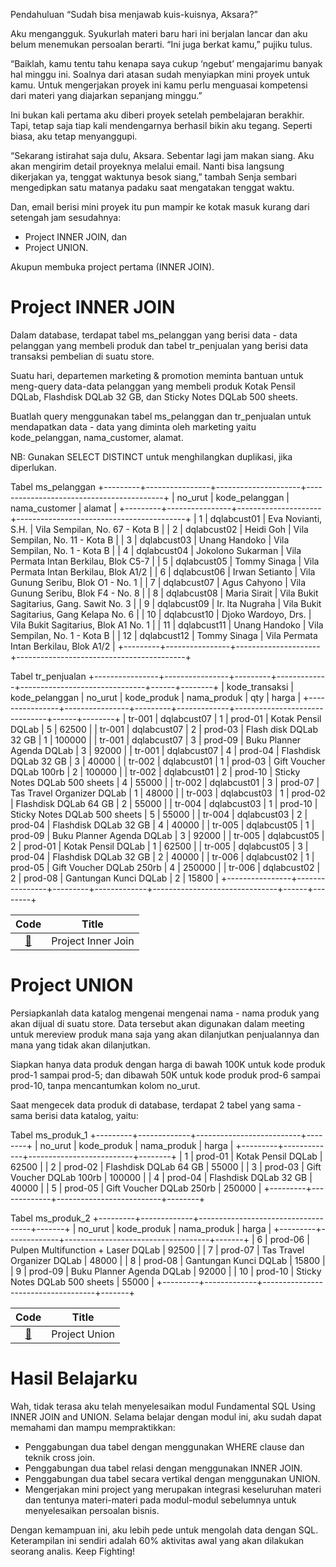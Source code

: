 Pendahuluan
“Sudah bisa menjawab kuis-kuisnya, Aksara?”

Aku mengangguk. Syukurlah materi baru hari ini berjalan lancar dan aku belum menemukan persoalan berarti. “Ini juga berkat kamu,” pujiku tulus.

“Baiklah, kamu tentu tahu kenapa saya cukup ‘ngebut’ mengajarimu banyak hal minggu ini. Soalnya dari atasan sudah menyiapkan mini proyek untuk kamu. Untuk mengerjakan proyek ini kamu perlu menguasai kompetensi dari materi yang diajarkan sepanjang minggu.”

Ini bukan kali pertama aku diberi proyek setelah pembelajaran berakhir. Tapi, tetap saja tiap kali mendengarnya berhasil bikin aku tegang. Seperti biasa, aku tetap menyanggupi.

“Sekarang istirahat saja dulu, Aksara. Sebentar lagi jam makan siang. Aku akan mengirim detail proyeknya melalui email. Nanti bisa langsung dikerjakan ya, tenggat waktunya besok siang,” tambah Senja sembari mengedipkan satu matanya padaku saat mengatakan tenggat waktu.

Dan, email berisi mini proyek itu pun mampir ke kotak masuk kurang dari setengah jam sesudahnya:

- Project INNER JOIN, dan
- Project UNION.

Akupun membuka project pertama (INNER JOIN).

# Project INNER JOIN
Dalam database, terdapat tabel ms_pelanggan yang berisi data - data pelanggan yang membeli produk dan tabel tr_penjualan yang berisi data transaksi pembelian di suatu store.

Suatu hari, departemen marketing & promotion meminta bantuan untuk meng-query data-data pelanggan yang membeli produk Kotak Pensil DQLab, Flashdisk DQLab 32 GB, dan Sticky Notes DQLab 500 sheets.

Buatlah query menggunakan tabel ms_pelanggan dan tr_penjualan untuk mendapatkan data - data yang diminta oleh marketing yaitu kode_pelanggan, nama_customer, alamat.

NB: Gunakan SELECT DISTINCT untuk menghilangkan duplikasi, jika diperlukan.

Tabel ms_pelanggan
+---------+----------------+---------------------+------------------------------------------+
| no_urut | kode_pelanggan | nama_customer       | alamat                                   |
+---------+----------------+---------------------+------------------------------------------+
|       1 | dqlabcust01    | Eva Novianti, S.H.  | Vila Sempilan, No. 67 - Kota B           |
|       2 | dqlabcust02    | Heidi Goh           | Vila Sempilan, No. 11 - Kota B           |
|       3 | dqlabcust03    | Unang Handoko       | Vila Sempilan, No. 1 - Kota B            |
|       4 | dqlabcust04    | Jokolono Sukarman   | Vila Permata Intan Berkilau, Blok C5-7   |
|       5 | dqlabcust05    | Tommy Sinaga        | Vila Permata Intan Berkilau, Blok A1/2   |
|       6 | dqlabcust06    | Irwan Setianto      | Vila Gunung Seribu, Blok O1 - No. 1      |
|       7 | dqlabcust07    | Agus Cahyono        | Vila Gunung Seribu, Blok F4 - No. 8      |
|       8 | dqlabcust08    | Maria Sirait        | Vila Bukit Sagitarius, Gang. Sawit No. 3 |
|       9 | dqlabcust09    | Ir. Ita Nugraha     | Vila Bukit Sagitarius, Gang Kelapa No. 6 |
|      10 | dqlabcust10    | Djoko Wardoyo, Drs. | Vila Bukit Sagitarius, Blok A1 No. 1     |
|      11 | dqlabcust11    | Unang Handoko       | Vila Sempilan, No. 1 - Kota B            |
|      12 | dqlabcust12    | Tommy Sinaga        | Vila Permata Intan Berkilau, Blok A1/2   |
+---------+----------------+---------------------+------------------------------------------+

Tabel tr_penjualan
+----------------+----------------+---------+-------------+-------------------------------+------+--------+
| kode_transaksi | kode_pelanggan | no_urut | kode_produk | nama_produk                   | qty  | harga  |
+----------------+----------------+---------+-------------+-------------------------------+------+--------+
| tr-001         | dqlabcust07    |       1 | prod-01     | Kotak Pensil DQLab            |    5 |  62500 |
| tr-001         | dqlabcust07    |       2 | prod-03     | Flash disk DQLab 32 GB        |    1 | 100000 |
| tr-001         | dqlabcust07    |       3 | prod-09     | Buku Planner Agenda DQLab     |    3 |  92000 |
| tr-001         | dqlabcust07    |       4 | prod-04     | Flashdisk DQLab 32 GB         |    3 |  40000 |
| tr-002         | dqlabcust01    |       1 | prod-03     | Gift Voucher DQLab 100rb      |    2 | 100000 |
| tr-002         | dqlabcust01    |       2 | prod-10     | Sticky Notes DQLab 500 sheets |    4 |  55000 |
| tr-002         | dqlabcust01    |       3 | prod-07     | Tas Travel Organizer DQLab    |    1 |  48000 |
| tr-003         | dqlabcust03    |       1 | prod-02     | Flashdisk DQLab 64 GB         |    2 |  55000 |
| tr-004         | dqlabcust03    |       1 | prod-10     | Sticky Notes DQLab 500 sheets |    5 |  55000 |
| tr-004         | dqlabcust03    |       2 | prod-04     | Flashdisk DQLab 32 GB         |    4 |  40000 |
| tr-005         | dqlabcust05    |       1 | prod-09     | Buku Planner Agenda DQLab     |    3 |  92000 |
| tr-005         | dqlabcust05    |       2 | prod-01     | Kotak Pensil DQLab            |    1 |  62500 |
| tr-005         | dqlabcust05    |       3 | prod-04     | Flashdisk DQLab 32 GB         |    2 |  40000 |
| tr-006         | dqlabcust02    |       1 | prod-05     | Gift Voucher DQLab 250rb      |    4 | 250000 |
| tr-006         | dqlabcust02    |       2 | prod-08     | Gantungan Kunci DQLab         |    2 |  15800 |
+----------------+----------------+---------+-------------+-------------------------------+------+--------+

| Code  |               Title              	|
|:----:	|:--------------------------------:	|
| [📜](https://github.com/bayubagusbagaswara/dqlab-data-engineer/blob/master/4-Fundamental%20SQL%20Using%20INNER%20JOIN%20and%20UNION/4-Mini%20Project/1-project-inner-join.sql) | Project Inner Join |

# Project UNION
Persiapkanlah data katalog mengenai mengenai nama - nama produk yang akan dijual di suatu store. Data tersebut akan digunakan dalam meeting untuk mereview produk mana saja yang akan dilanjutkan penjualannya dan mana yang tidak akan dilanjutkan.

Siapkan hanya data produk dengan harga di bawah 100K untuk kode produk prod-1 sampai prod-5; dan dibawah 50K untuk kode produk prod-6 sampai prod-10, tanpa mencantumkan kolom no_urut.

Saat mengecek data produk di database, terdapat 2 tabel yang sama - sama berisi data katalog, yaitu:

Tabel ms_produk_1
+---------+-------------+--------------------------+--------+
| no_urut | kode_produk | nama_produk              | harga  |
+---------+-------------+--------------------------+--------+
|       1 | prod-01     | Kotak Pensil DQLab       |  62500 |
|       2 | prod-02     | Flashdisk DQLab 64 GB    |  55000 |
|       3 | prod-03     | Gift Voucher DQLab 100rb | 100000 |
|       4 | prod-04     | Flashdisk DQLab 32 GB    |  40000 |
|       5 | prod-05     | Gift Voucher DQLab 250rb | 250000 |
+---------+-------------+--------------------------+--------+

Tabel ms_produk_2
+---------+-------------+------------------------------------+-------+
| no_urut | kode_produk | nama_produk                        | harga |
+---------+-------------+------------------------------------+-------+
|       6 | prod-06     | Pulpen Multifunction + Laser DQLab | 92500 |
|       7 | prod-07     | Tas Travel Organizer DQLab         | 48000 |
|       8 | prod-08     | Gantungan Kunci DQLab              | 15800 |
|       9 | prod-09     | Buku Planner Agenda DQLab          | 92000 |
|      10 | prod-10     | Sticky Notes DQLab 500 sheets      | 55000 |
+---------+-------------+------------------------------------+-------+

| Code  |               Title              	|
|:----:	|:--------------------------------:	|
| [📜](https://github.com/bayubagusbagaswara/dqlab-data-engineer/blob/master/4-Fundamental%20SQL%20Using%20INNER%20JOIN%20and%20UNION/4-Mini%20Project/2-project-union.sql) | Project Union |


# Hasil Belajarku
Wah, tidak terasa aku telah menyelesaikan modul Fundamental SQL Using INNER JOIN and UNION. Selama belajar dengan modul ini, aku sudah dapat memahami dan mampu mempraktikkan:

- Penggabungan dua tabel dengan menggunakan WHERE clause dan teknik cross join.
- Penggabungan dua tabel relasi dengan menggunakan INNER JOIN.
- Penggabungan dua tabel secara vertikal dengan menggunakan UNION.
- Mengerjakan mini project yang merupakan integrasi keseluruhan materi dan tentunya materi-materi pada modul-modul sebelumnya untuk menyelesaikan persoalan bisnis.

Dengan kemampuan ini, aku lebih pede untuk mengolah data dengan SQL. Keterampilan ini sendiri adalah 60% aktivitas awal yang akan dilakukan seorang analis. Keep Fighting!
